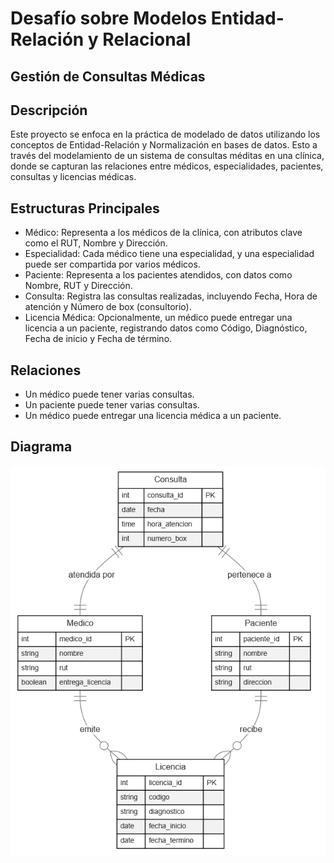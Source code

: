 # Desafío sobre Modelos Entidad-Relación y Relacional

## Gestión de Consultas Médicas

## Descripción
Este proyecto se enfoca en la práctica de modelado de datos utilizando los conceptos de Entidad-Relación y Normalización en bases de datos. Esto a través del modelamiento de un sistema de consultas méditas en una clínica, donde se capturan las relaciones entre médicos, especialidades, pacientes, consultas y licencias médicas.

## Estructuras Principales

* Médico: Representa a los médicos de la clínica, con atributos clave como el RUT, Nombre y Dirección.
* Especialidad: Cada médico tiene una especialidad, y una especialidad puede ser compartida por varios médicos.
* Paciente: Representa a los pacientes atendidos, con datos como Nombre, RUT y Dirección.
* Consulta: Registra las consultas realizadas, incluyendo Fecha, Hora de atención y Número de box (consultorio).
* Licencia Médica: Opcionalmente, un médico puede entregar una licencia a un paciente, registrando datos como Código, Diagnóstico, Fecha de inicio y Fecha de término.

## Relaciones

* Un médico puede tener varias consultas.
* Un paciente puede tener varias consultas.
* Un médico puede entregar una licencia médica a un paciente.

## Diagrama
![Home](diagrama.png)
